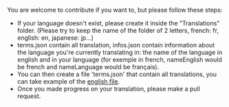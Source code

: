 You are welcome to contribute if you want to, but please follow these steps:

- If your language doesn't exist, please create it inside the "Translations" folder. (Please try to keep the name of the folder of 2 letters, french: fr, english: en, japanese: jp...)
- terms.json contain all translation, infos.json contain information about the language you're currently translating in: the name of the language in english and in your language (for exemple in french, nameEnglish would be french and nameLanguage would be français).
- You can then create a file 'terms.json' that contain all translations, you can take example of the [english file](https://github.com/Xwilarg/Sanara-translations/blob/master/Translations/en/terms.json).
- Once you made progress on your translation, please make a pull request.
